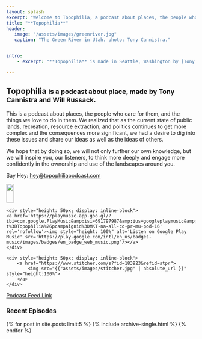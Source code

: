 ```yaml
---
layout: splash
excerpt: "Welcome to Topophilia, a podcast about places, the people who care for them, and the things we love to do in them."
title: "**Topophilia**"
header: 
   image: "/assets/images/greenriver.jpg"
   caption: "The Green River in Utah. photo: Tony Cannistra."


intro: 
    - excerpt: "**Topophilia** is made in Seattle, Washington by [Tony Cannistra](http://www.anthonycannistra.com) and [Will Russack](http://www.willrussack.com)."

---
```


## Topophilia <small>is a podcast about place, made by Tony Cannistra and Will Russack.</small>


This is a podcast about places, the people who care for them, and the things we love to do in them. We realized that as the current state of public lands, recreation, resource extraction, and politics continues to get more complex and the consequences more significant, we had a desire to dig into these issues and share our ideas as well as the ideas of others.

We hope that by doing so, we will not only further our own knowledge, but we will inspire you, our listeners, to think more deeply and engage more confidently in the ownership and use of the landscapes around you. 

Say Hey: [hey@topophiliapodcast.com](mailto:hey@topophiliapodcast.com)

<div>
    <div style="height: 50px; display: inline-block">
        <a href="https://itunes.apple.com/us/podcast/topophilia/id1376740928?mt=2">
            <img src="{{"assets/images/applepodcasts.png" | absolute_url }}" style="height:100%">
        </a>
    </div>

    <div style="height: 50px; display: inline-block">
    <a href='https://playmusic.app.goo.gl/?ibi=com.google.PlayMusic&amp;isi=691797987&amp;ius=googleplaymusic&amp;apn=com.google.android.music&amp;link=https://play.google.com/music/m/Ieyoauj2qdxsl4nczjxmxdnisqq?t%3DTopophilia%26pcampaignid%3DMKT-na-all-co-pr-mu-pod-16' rel='nofollow'><img style="height: 100%" alt='Listen on Google Play Music' src='https://play.google.com/intl/en_us/badges-music/images/badges/en_badge_web_music.png'/></a>
    </div>

    <div style="height: 50px; display: inline-block">
        <a href="https://www.stitcher.com/s?fid=183923&refid=stpr">
            <img src="{{"assets/images/stitcher.jpg" | absolute_url }}" style="height:100%">
        </a>
    </div>

</div>


[Podcast Feed Link](/feed)

### Recent Episodes
{% for post in site.posts limit:5 %}
  {% include archive-single.html %}
{% endfor %}
